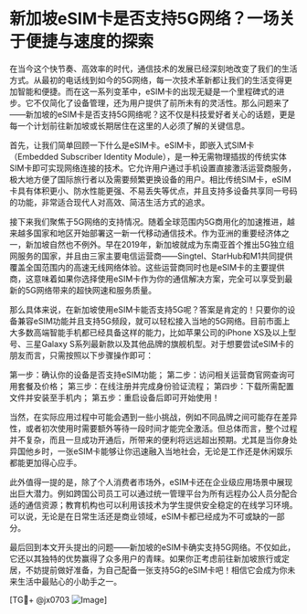 # 新加坡eSIM卡是否支持5G网络？一场关于便捷与速度的探索

在当今这个快节奏、高效率的时代，通信技术的发展已经深刻地改变了我们的生活方式。从最初的电话线到如今的5G网络，每一次技术革新都让我们的生活变得更加智能和便捷。而在这一系列变革中，eSIM卡的出现无疑是一个里程碑式的进步。它不仅简化了设备管理，还为用户提供了前所未有的灵活性。那么问题来了——新加坡的eSIM卡是否支持5G网络呢？这不仅是科技爱好者关心的话题，更是每一个计划前往新加坡或长期居住在这里的人必须了解的关键信息。

首先，让我们简单回顾一下什么是eSIM卡。eSIM卡，即嵌入式SIM卡（Embedded Subscriber Identity Module），是一种无需物理插拔的传统实体SIM卡即可实现网络连接的技术。它允许用户通过手机设置直接激活运营商服务，极大地方便了国际旅行者以及需要频繁更换设备的用户。相比传统SIM卡，eSIM卡具有体积更小、防水性能更强、不易丢失等优点，并且支持多设备共享同一号码的功能，非常适合现代人对高效、简洁生活方式的追求。

接下来我们聚焦于5G网络的支持情况。随着全球范围内5G商用化的加速推进，越来越多国家和地区开始部署这一新一代移动通信技术。作为亚洲的重要经济体之一，新加坡自然也不例外。早在2019年，新加坡就成为东南亚首个推出5G独立组网服务的国家，并且由三家主要电信运营商——Singtel、StarHub和M1共同提供覆盖全国范围内的高速无线网络体验。这些运营商同时也是eSIM卡的主要提供商，这意味着如果你选择使用eSIM卡作为你的通信解决方案，完全可以享受到最新的5G网络带来的超快网速和服务质量。

那么具体来说，在新加坡使用eSIM卡能否支持5G呢？答案是肯定的！只要你的设备兼容eSIM功能并且支持5G频段，就可以轻松接入当地的5G网络。目前市面上大多数高端智能手机都已经具备这样的能力，比如苹果公司的iPhone XS及以上型号、三星Galaxy S系列最新款以及其他品牌的旗舰机型。对于想要尝试eSIM卡的朋友而言，只需按照以下步骤操作即可：

第一步：确认你的设备是否支持eSIM功能；
第二步：访问相关运营商官网查询可用套餐及价格；
第三步：在线注册并完成身份验证流程；
第四步：下载所需配置文件并安装至手机内；
第五步：重启设备后即可开始使用！

当然，在实际应用过程中可能会遇到一些小挑战，例如不同品牌之间可能存在差异性，或者初次使用时需要额外等待一段时间才能完全激活。但总体而言，整个过程并不复杂，而且一旦成功开通后，所带来的便利将远远超出预期。尤其是当你身处异国他乡时，一张eSIM卡能够让你迅速融入当地社会，无论是工作还是休闲娱乐都能更加得心应手。

此外值得一提的是，除了个人消费者市场外，eSIM卡还在企业级应用场景中展现出巨大潜力。例如跨国公司员工可以通过统一管理平台为所有远程办公人员分配合适的通信资源；教育机构也可以利用该技术为学生提供安全稳定的在线学习环境。可以说，无论是在日常生活还是商业领域，eSIM卡都已经成为不可或缺的一部分。

最后回到本文开头提出的问题——新加坡的eSIM卡确实支持5G网络。不仅如此，它还以其独特的优势赢得了众多用户的青睐。如果你正考虑前往新加坡旅行或定居，不妨提前做好准备，为自己配备一张支持5G的eSIM卡吧！相信它会成为你未来生活中最贴心的小助手之一。

[TG💪+ @jx0703 ![Image](https://github.com/user-attachments/assets/dbca1d08-cadb-493c-b0ec-ad6f7a83f270)]